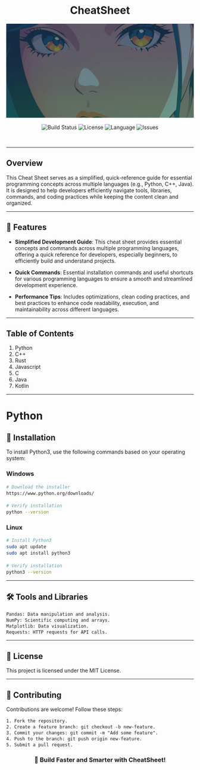 <div align="center">
  <h1>CheatSheet</h1>

  ![Logo](https://github.com/senkuuuuu/cheat_sheets/blob/main/assets/cheatsheet_nitro.gif?raw=true)

  ![Build Status](https://img.shields.io/badge/build-WIP-yellowgreen)
  ![License](https://img.shields.io/badge/license-MIT-blue)
  ![Language](https://img.shields.io/badge/Python3-100%25-blue)
  ![Issues](https://img.shields.io/badge/issues-%20open-green)

  <br>
</div>

---

## Overview
This Cheat Sheet serves as a simplified, quick-reference guide for essential programming concepts across multiple languages (e.g., Python, C++, Java). It is designed to help developers efficiently navigate tools, libraries, commands, and coding practices while keeping the content clean and organized.

---


## 📌 Features


- **Simplified Development Guide**: This cheat sheet provides essential concepts and commands across multiple programming languages, offering a quick reference for developers, especially beginners, to efficiently build and understand projects.

- **Quick Commands**: Essential installation commands and useful shortcuts for various programming languages to ensure a smooth and streamlined development experience.

- **Performance Tips**: Includes optimizations, clean coding practices, and best practices to enhance code readability, execution, and maintainability across different languages.

---

## Table of Contents
1. Python
2. C++
3. Rust
4. Javascript
5. C
6. Java
7. Kotlin


---

# Python


## 🔧 Installation


To install Python3, use the following commands based on your operating system:

### **Windows**
```bash
# Download the installer
https://www.python.org/downloads/

# Verify installation
python --version

```
### **Linux**
```bash
# Install Python3
sudo apt update
sudo apt install python3

# Verify installation
python3 --version

```


---


## 🛠️ Tools and Libraries

    Pandas: Data manipulation and analysis.
    NumPy: Scientific computing and arrays.
    Matplotlib: Data visualization.
    Requests: HTTP requests for API calls.


---


## 📜 License

This project is licensed under the MIT License.


---


## 📝 Contributing

Contributions are welcome! Follow these steps:

    1. Fork the repository.
    2. Create a feature branch: git checkout -b new-feature.
    3. Commit your changes: git commit -m "Add some feature".
    4. Push to the branch: git push origin new-feature.
    5. Submit a pull request.

<div align="center"> <h3>🚀 Build Faster and Smarter with CheatSheet!</h3> </div>

<!--
Planning to add on the following:
1. Link for Every Section (ex. Python, C++, Tools, Libraries, Tips and Best Practices)
2. Examples (Visuals)
3. Open Contribution and Donation
4. Website
-->
